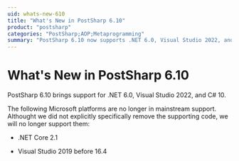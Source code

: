 ```yaml
---
uid: whats-new-610
title: "What's New in PostSharp 6.10"
product: "postsharp"
categories: "PostSharp;AOP;Metaprogramming"
summary: "PostSharp 6.10 now supports .NET 6.0, Visual Studio 2022, and C# 10, but discontinues support for .NET Core 2.1 and Visual Studio 2019 before 16.4."
---
```

# What's New in PostSharp 6.10

PostSharp 6.10 brings support for .NET 6.0, Visual Studio 2022, and C# 10.

The following Microsoft platforms are no longer in mainstream support. Althought we did not explicitly specifically remove the supporting code, we will no longer support them:

* .NET Core 2.1

* Visual Studio 2019 before 16.4


